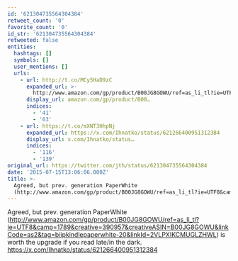 ```yaml
---
id: '621304735564304384'
retweet_count: '0'
favorite_count: '0'
id_str: '621304735564304384'
retweeted: false
entities:
  hashtags: []
  symbols: []
  user_mentions: []
  urls:
    - url: http://t.co/MCy5HaD9zC
      expanded_url: >-
        http://www.amazon.com/gp/product/B00JG8GOWU/ref=as_li_tl?ie=UTF8&camp=1789&creative=390957&creativeASIN=B00JG8GOWU&linkCode=as2&tag=biipkindlepaperwhite-20&linkId=2VLPXIKCMUGLZHWL
      display_url: amazon.com/gp/product/B00…
      indices:
        - '41'
        - '63'
    - url: https://t.co/mXNT3HhpNj
      expanded_url: https://x.com/Ihnatko/status/621266400951312384
      display_url: x.com/Ihnatko/status…
      indices:
        - '116'
        - '139'
original_url: https://twitter.com/jth/status/621304735564304384
date: '2015-07-15T13:06:06.000Z'
title: >-
  Agreed, but prev. generation PaperWhite
  (http://www.amazon.com/gp/product/B00JG8GOWU/ref=as_li_tl?ie=UTF8&camp=1789&creative=390957&creativeASIN=B00JG8GOWU&linkCode=as2&tag=biipkindlepaperwhite-20&linkId=2VLPXIKCMUGLZHWL…
---
```


Agreed, but prev. generation PaperWhite (http://www.amazon.com/gp/product/B00JG8GOWU/ref=as_li_tl?ie=UTF8&camp=1789&creative=390957&creativeASIN=B00JG8GOWU&linkCode=as2&tag=biipkindlepaperwhite-20&linkId=2VLPXIKCMUGLZHWL) is worth the upgrade if you read late/in the dark. https://x.com/Ihnatko/status/621266400951312384